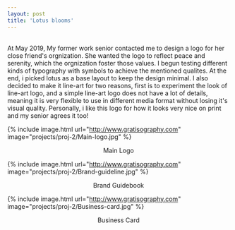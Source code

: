 ```yaml
---
layout: post
title: 'Lotus blooms'
---
```


<br>At May 2019, My former work senior contacted me to design a logo for her close friend's orgnization. She wanted the logo to reflect peace and serenity, which the orgnization foster those values. I begun testing different kinds of typography with symbols to achieve the mentioned qualites. At the end, i picked lotus as a base layout to keep the design minimal. I also decided to make it line-art for two reasons, first is to experiment the look of line-art logo, and a simple line-art logo does not have a lot of details, meaning it is very flexible to use in different media format without losing it's visual quality. Personally, i like this logo for how it looks very nice on print and my senior agrees it too! 

{% include image.html url="http://www.gratisography.com" image="projects/proj-2/Main-logo.jpg" %}
<p style="text-align: center">Main Logo</p>

{% include image.html url="http://www.gratisography.com" image="projects/proj-2/Brand-guideline.jpg" %}
<p style="text-align: center">Brand Guidebook</p>

{% include image.html url="http://www.gratisography.com" image="projects/proj-2/Business-card.jpg" %}
<p style="text-align: center">Business Card</p>
